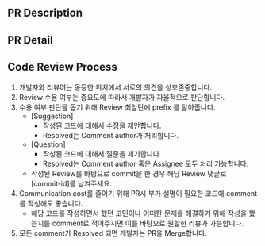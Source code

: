 ## PR Description

<!--  생성된 PR을 기준으로 어떤 주요 기능들이 구현되어 있는지 간략하게 작성해주세요  ex) 로그인 페이지 구현, 특정 컴포넌트 구현 -->

## PR Detail

<!--  중점적으로 코드리뷰를 진행하고 싶은 부분들이 있다면 따로 작성해주세요. 따로 코드리뷰를 진행하는 도중에 디테일한 의문점들을 작성해주셔도 됩니다.  -->

## Code Review Process

1. 개발자와 리뷰어는 동등한 위치에서 서로의 의견을 상호존중합니다.
2. Review 수용 여부는 중요도에 따라서 개발자가 자율적으로 판단합니다.
3. 수용 여부 판단을 돕기 위해 Review 최앞단에 prefix 를 달아줍니다.
   - [Suggestion]
     - 작성된 코드에 대해서 수정을 제안합니다.
     - Resolved는 Comment author가 처리합니다.
   - [Question]
     - 작성된 코드에 대해서 질문을 제기합니다.
     - Resolved는 Comment author 혹은 Assignee 모두 처리 가능합니다.
   - 작성된 Review를 바탕으로 commit을 한 경우 해당 Review 댓글로 [commit-id]를 남겨주세요.
4. Communication cost를 줄이기 위해 PR시 부가 설명이 필요한 코드에 comment를 작성해도 좋습니다.
   - 해당 코드를 작성하면서 했던 고민이나 어떠한 문제를 해결하기 위해 작성을 했는지를 comment로 적어주시면 이를 바탕으로 원할한 리뷰가 가능합니다.
5. 모든 comment가 Resolved 되면 개발자는 PR을 Merge합니다.
